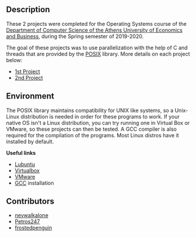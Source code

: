 ## Description

These 2 projects were completed for the Operating Systems course of the [Department of Computer Science of the Athens University of Economics and Business](https://www.dept.aueb.gr/el/cs), during the Spring semester of 2019-2020.

The goal of these projects was to use parallelization with the help of C and threads that are provided by the [POSIX](https://en.wikipedia.org/wiki/C_POSIX_library) library. More details on each project below:

- [1st Project](https://github.com/nevwalkalone/Operating-Systems-2019-2020-/tree/main/1st%20Assignment)
- [2nd Project](https://github.com/nevwalkalone/Operating-Systems-2019-2020-/tree/main/2nd%20Assignment)

## Environment

The POSIX library maintains compatibility for UNIX like systems, so a Unix-Linux distribution is needed in order for these programs to work. If your native OS isn't a Linux distribution, you can try running one in Virtual Box or VMware, so these projects can then be tested. A GCC compiler is also required for the compilation of the programs. Most Linux distros have it installed by default.

**Useful links**
- [Lubuntu](https://lubuntu.net/)
- [Virtualbox](https://www.virtualbox.org/)
- [VMware](https://www.vmware.com/)
- [GCC](https://linuxize.com/post/how-to-install-gcc-compiler-on-ubuntu-18-04) installation

## Contributors

- [nevwalkalone](https://github.com/nevwalkalone)
- [Petros247](https://github.com/Petros247)
- [frostedpenguin](https://github.com/frostedpenguin)

